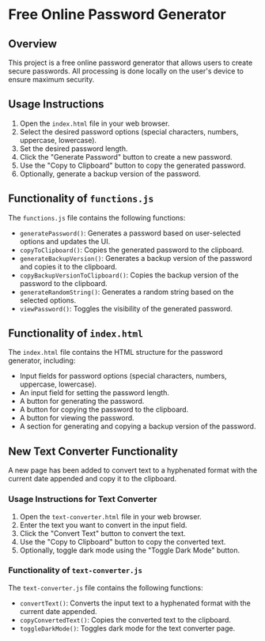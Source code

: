 # Free Online Password Generator

## Overview

This project is a free online password generator that allows users to create secure passwords. All processing is done locally on the user's device to ensure maximum security.

## Usage Instructions

1. Open the `index.html` file in your web browser.
2. Select the desired password options (special characters, numbers, uppercase, lowercase).
3. Set the desired password length.
4. Click the "Generate Password" button to create a new password.
5. Use the "Copy to Clipboard" button to copy the generated password.
6. Optionally, generate a backup version of the password.

## Functionality of `functions.js`

The `functions.js` file contains the following functions:

- `generatePassword()`: Generates a password based on user-selected options and updates the UI.
- `copyToClipboard()`: Copies the generated password to the clipboard.
- `generateBackupVersion()`: Generates a backup version of the password and copies it to the clipboard.
- `copyBackupVersionToClipboard()`: Copies the backup version of the password to the clipboard.
- `generateRandomString()`: Generates a random string based on the selected options.
- `viewPassword()`: Toggles the visibility of the generated password.

## Functionality of `index.html`

The `index.html` file contains the HTML structure for the password generator, including:

- Input fields for password options (special characters, numbers, uppercase, lowercase).
- An input field for setting the password length.
- A button for generating the password.
- A button for copying the password to the clipboard.
- A button for viewing the password.
- A section for generating and copying a backup version of the password.

## New Text Converter Functionality

A new page has been added to convert text to a hyphenated format with the current date appended and copy it to the clipboard.

### Usage Instructions for Text Converter

1. Open the `text-converter.html` file in your web browser.
2. Enter the text you want to convert in the input field.
3. Click the "Convert Text" button to convert the text.
4. Use the "Copy to Clipboard" button to copy the converted text.
5. Optionally, toggle dark mode using the "Toggle Dark Mode" button.

### Functionality of `text-converter.js`

The `text-converter.js` file contains the following functions:

- `convertText()`: Converts the input text to a hyphenated format with the current date appended.
- `copyConvertedText()`: Copies the converted text to the clipboard.
- `toggleDarkMode()`: Toggles dark mode for the text converter page.
